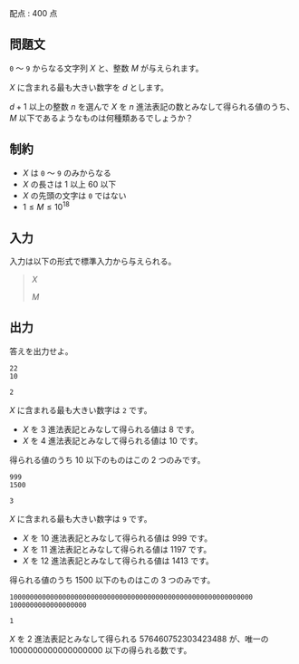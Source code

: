 配点 : $400$ 点

## 問題文

`0` ～ `9` からなる文字列 $X$ と、整数 $M$ が与えられます。

$X$ に含まれる最も大きい数字を $d$ とします。

$d+1$ 以上の整数 $n$ を選んで $X$ を $n$ 進法表記の数とみなして得られる値のうち、$M$ 以下であるようなものは何種類あるでしょうか？

## 制約

- $X$ は `0` ～ `9` のみからなる
- $X$ の長さは $1$ 以上 $60$ 以下
- $X$ の先頭の文字は `0` ではない
- $1 \leq M \leq 10^{18}$

## 入力

入力は以下の形式で標準入力から与えられる。

> $X$
> 
> $M$

## 出力

答えを出力せよ。

```input1
22
10
```

```output1
2
```

$X$ に含まれる最も大きい数字は `2` です。

- $X$ を $3$ 進法表記とみなして得られる値は $8$ です。
- $X$ を $4$ 進法表記とみなして得られる値は $10$ です。

得られる値のうち $10$ 以下のものはこの $2$ つのみです。

```input2
999
1500
```

```output2
3
```

$X$ に含まれる最も大きい数字は `9` です。

- $X$ を $10$ 進法表記とみなして得られる値は $999$ です。
- $X$ を $11$ 進法表記とみなして得られる値は $1197$ です。
- $X$ を $12$ 進法表記とみなして得られる値は $1413$ です。

得られる値のうち $1500$ 以下のものはこの $3$ つのみです。

```input3
100000000000000000000000000000000000000000000000000000000000
1000000000000000000
```

```output3
1
```

$X$ を $2$ 進法表記とみなして得られる $576460752303423488$ が、唯一の $1000000000000000000$ 以下の得られる数です。
